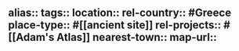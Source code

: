 alias::
tags::
location::
rel-country:: #Greece
place-type:: #[[ancient site]] rel-projects:: #[[Adam's Atlas]]
nearest-town::
map-url::
-
